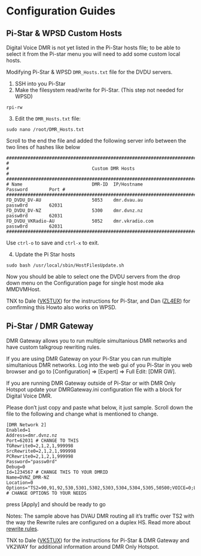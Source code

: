 # Configuration Guides

## Pi-Star & WPSD Custom Hosts

Digital Voice DMR is not yet listed in the Pi-Star hosts file; to be able to select it from the Pi-star menu you will need to add some custom local hosts.

Modifying Pi-Star & WPSD `DMR_Hosts.txt` file for the DVDU servers.

1) SSH into you Pi-Star
2) Make the filesystem read/write for Pi-Star. (This step not needed for WPSD)
```
rpi-rw
```
3) Edit the `DMR_Hosts.txt` file:
```
sudo nano /root/DMR_Hosts.txt
```

Scroll to the end the file and added the following server info between the two lines of hashes like below

```
##############################################################################################
#
#                               Custom DMR Hosts
#
##############################################################################################
# Name                          DMR-ID  IP/Hostname                     Password        Port #
##############################################################################################
FD_DVDU_DV-AU                   5053    dmr.dvau.au                     passw0rd        62031
FD_DVDU_DV-NZ                   5300    dmr.dvnz.nz                     passw0rd        62031
FD_DVDU_VKRadio-AU              5052    dmr.vkradio.com                 passw0rd        62031
##############################################################################################
```

Use `ctrl-o` to save and `ctrl-x` to exit.

4) Update the Pi Star hosts

```
sudo bash /usr/local/sbin/HostFilesUpdate.sh
```

Now you should be able to select one the DVDU servers from the drop down menu on the Configuration page for single host mode aka MMDVMHost.

TNX to Dale ([VK5TUX](https://www.qrz.com/db/VK5TUX)) for the instructions for Pi-Star, and Dan ([ZL4ER](https://www.qrz.com/db/ZL4ER)) for comfirming this Howto also works on WPSD.


## Pi-Star / DMR Gateway

DMR Gateway allows you to run multiple simultanious DMR networks and have custom talkgroup rewriting rules.

If you are using DMR Gateway on your Pi-Star you can run multiple simultanious DMR networks.   Log into the web gui of you Pi-Star in you web browser and go to [Configuration] => [Expert] => Full Edit: [DMR GW].

If you are running DMR Gateway outside of Pi-Star or with DMR Only Hotspot update your DMRGateway.ini configuration file with a block for Digital Voice DMR.

Please don’t just copy and paste what below, it just sample. Scroll down the file to the following and change what is mentioned to change.

```
[DMR Network 2]
Enabled=1
Address=dmr.dvnz.nz
Port=62031 # CHANGE TO THIS
TGRewrite0=2,1,2,1,999998
SrcRewrite0=2,1,2,1,999998
PCRewrite0=2,1,2,1,999998
Password="passw0rd"
Debug=0
Id=1234567 # CHANGE THIS TO YOUR DMRID
Name=DVNZ_DMR-NZ
Location=0
Options="TS2=90,91,92,530,5301,5302,5303,5304,5304,5305,50500;VOICE=0;LANG=en_GB;TIMER=15" # CHANGE OPTIONS TO YOUR NEEDS
```

press [Apply] and should be ready to go

Notes: The sample above has DVAU DMR routing all it’s traffic over TS2 with the way the Rewrite rules are configured on a duplex HS. Read more about [rewrite rules](https://github.com/g4klx/DMRGateway/wiki/Rewrite-Rules).

TNX to Dale ([VK5TUX](https://www.qrz.com/db/VK5TUX)) for the instructions for Pi-Star & DMR Gateway and VK2WAY for additional information around DMR Only Hotspot.

